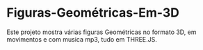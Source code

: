 # Figuras-Geométricas-Em-3D
Este projeto mostra várias figuras Geométricas  no formato 3D, em movimentos e com musica mp3, tudo em THREE.JS. 
